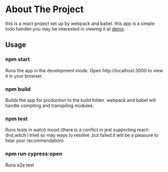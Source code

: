  # About The Project
 this is a react project set up by webpack and babel.
 this app is a simple todo handler.you may be interested in viewing it at [demo]().

 ## Usage
 ### npm start
 Runs the app in the development mode.
Open http://localhost:3000 to view it in your browser.

### npm build
Builds the app for production to the build folder.
webpack and babel will handle compiling and transpiling modules.

### npm test 
Runs tests in watch mood.(there is a conflict in jest supporting react-dnd,witch i tried so may ways to resolve ,but failed.it will be a pleasure to hear your recommendation)

### npm run cypress:open
Runs e2e test
